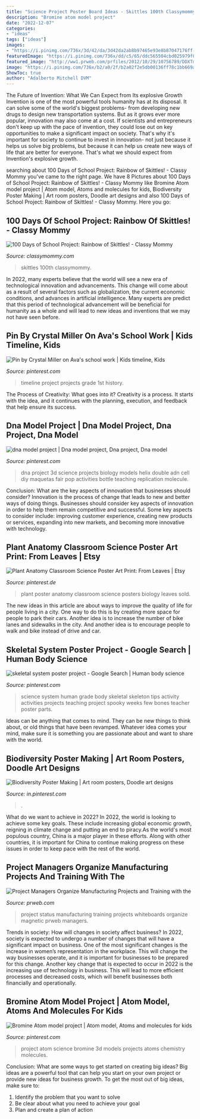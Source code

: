```yaml
---
title: "Science Project Poster Board Ideas - Skittles 100th Classymommy"
description: "Bromine atom model project"
date: "2022-12-07"
categories:
- "ideas"
tags: ["ideas"]
images:
- "https://i.pinimg.com/736x/3d/42/da/3d42da2ab8b97465e93e8b87047176ff--dna-project-dna-model-project-ideas.jpg"
featuredImage: "https://i.pinimg.com/736x/dd/c5/65/ddc565504cbd025979f02ccf487e4f8f.jpg"
featured_image: "http://ww1.prweb.com/prfiles/2012/10/29/10756789/DDXTmediaPR.jpg"
image: "https://i.pinimg.com/736x/b2/a0/2f/b2a02f2e5db00136ff78c1bb669a77cf.jpg"
ShowToc: true
author: "Adalberto Mitchell DVM"
---
```



The Future of Invention: What We Can Expect from Its explosive Growth
Invention is one of the most powerful tools humanity has at its disposal. It can solve some of the world's biggest problems- from developing new drugs to design new transportation systems. But as it grows ever more popular, innovation may also come at a cost. If scientists and entrepreneurs don't keep up with the pace of invention, they could lose out on key opportunities to make a significant impact on society.
That's why it's important for society to continue to invest in innovation- not just because it helps us solve big problems, but because it can help us create new ways of life that are better for everyone. That's what we should expect from Invention's explosive growth.

	

		
searching about 100 Days of School Project: Rainbow of Skittles! - Classy Mommy you've came to the right page. We have 8 Pictures about 100 Days of School Project: Rainbow of Skittles! - Classy Mommy like Bromine Atom model project | Atom model, Atoms and molecules for kids, Biodiversity Poster Making | Art room posters, Doodle art designs and also 100 Days of School Project: Rainbow of Skittles! - Classy Mommy. Here you go:
		
    
## 100 Days Of School Project: Rainbow Of Skittles! - Classy Mommy

<img loading=lazy src="https://classymommy.com/wp-content/uploads/2013/02/100-Days-of-School-Projects.jpg" onerror="this.onerror=null;this.src='https://tse4.mm.bing.net/th?id=OIP.b2p4IbLP755w9ALVCuLvIAHaE6&amp;pid=15.1';" alt="100 Days of School Project: Rainbow of Skittles! - Classy Mommy">

_Source: classymommy.com_

>skittles 100th classymommy. 

	

In 2022, many experts believe that the world will see a new era of technological innovation and advancements. This change will come about as a result of several factors such as globalization, the current economic conditions, and advances in artificial intelligence. Many experts are predict that this period of technological advancement will be beneficial for humanity as a whole and will lead to new ideas and inventions that we may not have seen before.

    
## Pin By Crystal Miller On Ava&#039;s School Work | Kids Timeline, Kids

<img loading=lazy src="https://i.pinimg.com/736x/7a/0b/07/7a0b0741c61d1403c990f87ad98e87e8.jpg" onerror="this.onerror=null;this.src='https://tse4.mm.bing.net/th?id=OIP.aS5658oW2Qe-VQP8tjCx_gHaJ3&amp;pid=15.1';" alt="Pin by Crystal Miller on Ava&#039;s school work | Kids timeline, Kids">

_Source: pinterest.com_

>timeline project projects grade 1st history. 

	

The Process of Creativity: What goes into it?
Creativity is a process. It starts with the idea, and it continues with the planning, execution, and feedback that help ensure its success.

    
## Dna Model Project | Dna Model Project, Dna Project, Dna Model

<img loading=lazy src="https://i.pinimg.com/736x/3d/42/da/3d42da2ab8b97465e93e8b87047176ff--dna-project-dna-model-project-ideas.jpg" onerror="this.onerror=null;this.src='https://tse2.mm.bing.net/th?id=OIP.lub5p6_Jso7DptuHXD9R9AHaLF&amp;pid=15.1';" alt="dna model project | Dna model project, Dna project, Dna model">

_Source: pinterest.com_

>dna project 3d science projects biology models helix double adn cell diy maquetas fair pop activities bottle teaching replication molecule. 

	

Conclusion: What are the key aspects of innovation that businesses should consider?
Innovation is the process of change that leads to new and better ways of doing things. Businesses should consider key aspects of innovation in order to help them remain competitive and successful. Some key aspects to consider include: improving customer experience, creating new products or services, expanding into new markets, and becoming more innovative with technology.

    
## Plant Anatomy Classroom Science Poster Art Print: From Leaves | Etsy

<img loading=lazy src="https://i.pinimg.com/736x/dd/c5/65/ddc565504cbd025979f02ccf487e4f8f.jpg" onerror="this.onerror=null;this.src='https://tse1.mm.bing.net/th?id=OIP.Et9s2D054xet7EIHbipANgHaKY&amp;pid=15.1';" alt="Plant Anatomy Classroom Science Poster Art Print: From Leaves | Etsy">

_Source: pinterest.de_

>plant poster anatomy classroom science posters biology leaves sold. 

	

The new ideas in this article are about ways to improve the quality of life for people living in a city. One way to do this is by creating more space for people to park their cars. Another idea is to increase the number of bike lanes and sidewalks in the city. And another idea is to encourage people to walk and bike instead of drive and car.

    
## Skeletal System Poster Project - Google Search | Human Body Science

<img loading=lazy src="https://i.pinimg.com/736x/7e/44/9f/7e449f085340d134b848ca30373cb6f8.jpg" onerror="this.onerror=null;this.src='https://tse3.mm.bing.net/th?id=OIP.b1mvd0ndi7m6ZB2NxBfRoAHaJ4&amp;pid=15.1';" alt="skeletal system poster project - Google Search | Human body science">

_Source: pinterest.com_

>science system human grade body skeletal skeleton tips activity activities projects teaching project spooky weeks few bones teacher poster parts. 

	

Ideas can be anything that comes to mind. They can be new things to think about, or old things that have been revamped. Whatever idea comes your mind, make sure it is something you are passionate about and want to share with the world.

    
## Biodiversity Poster Making | Art Room Posters, Doodle Art Designs

<img loading=lazy src="https://i.pinimg.com/736x/b2/a0/2f/b2a02f2e5db00136ff78c1bb669a77cf.jpg" onerror="this.onerror=null;this.src='https://tse2.mm.bing.net/th?id=OIP.Y6Gbshq9yNNkssjjwMwp3AHaLJ&amp;pid=15.1';" alt="Biodiversity Poster Making | Art room posters, Doodle art designs">

_Source: in.pinterest.com_

>. 

	

What do we want to achieve in 2022?
In 2022, the world is looking to achieve some key goals. These include increasing global economic growth, reigning in climate change and putting an end to piracy.As the world's most populous country, China is a major player in these efforts. Along with other countries, it is important for China to continue making progress on these issues in order to keep pace with the rest of the world.

    
## Project Managers Organize Manufacturing Projects And Training With The

<img loading=lazy src="http://ww1.prweb.com/prfiles/2012/10/29/10756789/DDXTmediaPR.jpg" onerror="this.onerror=null;this.src='https://tse4.mm.bing.net/th?id=OIP.0Dn1HevqZ3qpp_auvmzxIQHaEI&amp;pid=15.1';" alt="Project Managers Organize Manufacturing Projects and Training with the">

_Source: prweb.com_

>project status manufacturing training projects whiteboards organize magnetic prweb managers. 

	

Trends in society: How will changes in society affect business?
In 2022, society is expected to undergo a number of changes that will have a significant impact on business. One of the most significant changes is the increase in women’s representation in the workplace. This will change the way businesses operate, and it is important for businesses to be prepared for this change. Another key change that is expected to occur in 2022 is the increasing use of technology in business. This will lead to more efficient processes and decreased costs, which will benefit businesses both financially and operationally.

    
## Bromine Atom Model Project | Atom Model, Atoms And Molecules For Kids

<img loading=lazy src="https://i.pinimg.com/736x/ee/96/ce/ee96ce57f30e16f32e1ce609ca5ce628.jpg" onerror="this.onerror=null;this.src='https://tse2.mm.bing.net/th?id=OIP.ypfkD6khHXLWlhJ5SFMkzwHaJ3&amp;pid=15.1';" alt="Bromine Atom model project | Atom model, Atoms and molecules for kids">

_Source: pinterest.com_

>project atom science bromine 3d models projects atoms chemistry molecules. 

	

Conclusion: What are some ways to get started on creating big ideas?
Big ideas are a powerful tool that can help you start on your own project or provide new ideas for business growth. To get the most out of big ideas, make sure to:
1. Identify the problem that you want to solve
2. Be clear about what you need to achieve your goal
3. Plan and create a plan of action

